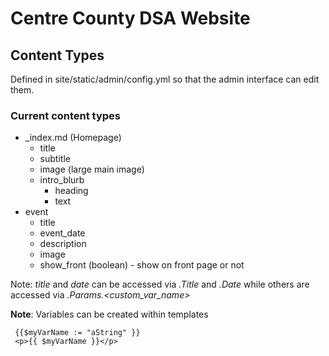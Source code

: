 # Centre County DSA Website

## Content Types

Defined in site/static/admin/config.yml so that the admin interface can edit them.

### Current content types

  * _index.md (Homepage)
    * title
    * subtitle
    * image (large main image)
    * intro_blurb
      * heading
      * text
  * event
    * title
    * event_date
    * description
    * image
    * show_front (boolean) - show on front page or not

Note: *title* and *date* can be accessed via *.Title* and *.Date*  while others are accessed via *.Params.<custom_var_name>*

**Note**: Variables can be created within templates

     {{$myVarName := "aString" }}
     <p>{{ $myVarName }}</p>

  
